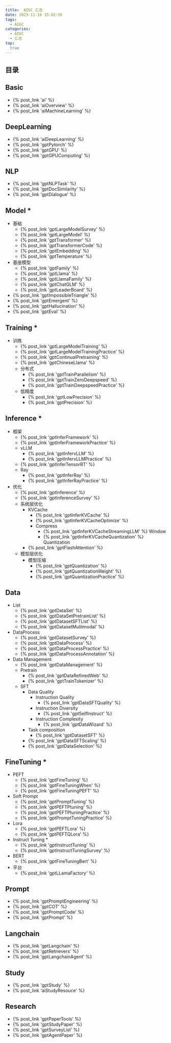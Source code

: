 ```yaml
---
title:  AIGC 汇总
date: 2023-11-16 15:02:55
tags:
  - AIGC
categories: 
  - AIGC
  - 汇总  
top:
  true
---
```


<p></p>
<!-- more -->

## 目录
<!-- toc -->

## Basic
+ {% post_link 'ai' %} 
+ {% post_link 'aiOverview' %}
+ {% post_link 'aiMachineLearning' %}

## DeepLearning
+ {% post_link 'aiDeepLearning' %}
+ {% post_link 'gptPytorch' %} 
+ {% post_link 'gptGPU' %} 
+ {% post_link 'gptGPUComputing' %} 

## NLP
+ {% post_link 'gptNLPTask' %}  
+ {% post_link 'gptDocSimilarity' %}  
+ {% post_link 'gptDialogue' %}  

## Model *
+ 基础
  + {% post_link 'gptLargeModelSurvey' %}
  + {% post_link 'gptLargeModel' %} 
  + {% post_link 'gptTransformer' %} 
  + {% post_link 'gptTransformerCode' %}  
  + {% post_link 'gptEmbedding' %}   
  + {% post_link 'gptTemperature' %}  
+ 基座模型
  + {% post_link 'gptFamily' %}  
  + {% post_link 'gptLlama' %}   
  + {% post_link 'gptLlamaFamily' %}   
  + {% post_link 'gptChatGLM' %}   
  + {% post_link 'gptLeaderBoard' %}  
+ {% post_link 'gptImpossibleTriangle' %} 
+ {% post_link 'gptEmergent' %}   
+ {% post_link 'gptHallucination' %}    
+ {% post_link 'gptEval' %}     

## Training  *
+ 训练
  + {% post_link 'gptLargeModelTraining' %}
  + {% post_link 'gptLargeModelTrainingPractice' %} 
  + {% post_link 'gptContinualPretraining' %}  
  + {% post_link 'gptChineseLlama' %}   
  + 分布式
    + {% post_link 'gptTrainParallelism' %}    
    + {% post_link 'gptTrainZeroDeepspeed' %}    
    + {% post_link 'gptTrainDeepspeedPractice' %} 
  + 低精度
    + {% post_link 'gptLowPrecision' %}    
    + {% post_link 'gptPrecision' %}    
  
## Inference *
+ 框架
  + {% post_link 'gptInferFramework' %} 
  + {% post_link 'gptInferFrameworkPractice' %} 
  + vLLM
    + {% post_link 'gptInfervLLM' %} 
    + {% post_link 'gptInfervLLMPractice' %}  
  + {% post_link 'gptInferTensorRT' %} 
  + Ray
    + {% post_link 'gptInferRay' %}   
    + {% post_link 'gptInferRayPractice' %}   
+ 优化
  + {% post_link 'gptInference' %}
  + {% post_link 'gptInferenceSurvey' %}
  + 系统层优化
    + KVCache
      + {% post_link 'gptInferKVCache' %}  
      + {% post_link 'gptInferKVCacheOptimize' %}
      + Compress  
        + {% post_link 'gptInferKVCacheStreamingLLM' %}   Window 
        + {% post_link 'gptInferKVCacheQuantization' %} Quantization  
    + {% post_link 'gptFlashAttention' %} 
  + 模型层优化 
    + 模型压缩
      + {% post_link 'gptQuantization' %} 
      + {% post_link 'gptQuantizationWeight' %} 
      + {% post_link 'gptQuantizationPractice' %}  

## Data 
+ List
  + {% post_link 'gptDataSet' %} 
  + {% post_link 'gptDataSetPretrainList' %} 
  + {% post_link 'gptDatasetSFTList' %}  
  + {% post_link 'gptDatasetMulitmodal' %}   
+ DataProcess
  + {% post_link 'gptDatasetSurvey' %} 
  + {% post_link 'gptDataProcess' %}  
  + {% post_link 'gptDataProcessPractice' %}  
  + {% post_link 'gptDataProcessAnnotation' %}
+ Data Management
    + {% post_link 'gptDataManagement' %}  
    + Pretrain  
      + {% post_link 'gptDataRefinedWeb' %}  
      + {% post_link 'gptTrainTokenizer' %}  
    + SFT 
      - Data Quality
        - Instruction Quality
          + {% post_link 'gptDataSFTQuality' %} 
        - Instruction Diversity
          + {% post_link 'gptSelfInstruct' %} 
        - Instruction Complexity  
          + {% post_link 'gptDataWizard' %} 
      - Task composition
        + {% post_link 'gptDatasetSFT' %}   
      + {% post_link 'gptDataSFTScaling' %}  
      + {% post_link 'gptDataSelection' %} 


## FineTuning *
+ PEFT
  + {% post_link 'gptFineTuning' %} 
  + {% post_link 'gptFineTuningWhen' %}  
  + {% post_link 'gptFineTuningPEFT' %}  
+ Soft Prompt
  + {% post_link 'gptPromptTuning' %} 
  + {% post_link 'gptPEFTPtuning' %}  
  + {% post_link 'gptPEFTPtuningPractice' %}  
  + {% post_link 'gptPromptTuningPractice' %}   
+ Lora
  + {% post_link 'gptPEFTLora' %} 
  + {% post_link 'gptPEFTQLora' %} 
+ Instruct Tuning *
  + {% post_link 'gptInstructTuning' %}  
  + {% post_link 'gptInstructTuningSurvey' %}  
+ BERT
  + {% post_link 'gptFineTuningBert' %}    
+ 平台
  + {% post_link 'gptLLamaFactory' %} 



## Prompt
  + {% post_link 'gptPromptEngineering' %}
  + {% post_link 'gptCOT' %} 
  + {% post_link 'gptPromptCode' %}
  + {% post_link 'gptPrompt' %}

## Langchain
+ {% post_link 'gptLangchain' %}
+ {% post_link 'gptRetrievers' %} 
+ {% post_link 'gptLangchainAgent' %} 

## Study
+ {% post_link 'gptStudy' %}
+ {% post_link 'aiStudyResouce' %} 

## Research
+ {% post_link 'gptPaperTools' %} 
+ {% post_link 'gptStudyPaper' %}
+ {% post_link 'gptSurveyList' %} 
+ {% post_link 'gptAgentPaper' %}  























